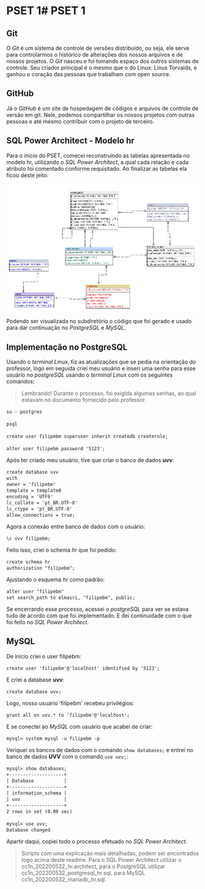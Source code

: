 # PSET 1# PSET 1

## Git

O _Git_ é um sistema de controle de versões distribuído, ou seja, ele serve para controlarmos o histórico de alterações dos nossos arquivos e de nossos projetos.
O _Git_ nasceu e foi tomando espaço dos outros sistemas de controle. Seu criador principal é o mesmo que o do Linux: Linus Torvalds, e ganhou o coração das pessoas que trabalham com open source.

## GitHub

Já o _GitHub_ é um site de hospedagem de códigos e arquivos de controle de versão em git. Nele, podemos compartilhar os nossos projetos com outras pessoas e até mesmo contribuir com o projeto de terceiro.

## SQL Power Architect - Modelo hr

Para o início do PSET, comecei reconstruindo as tabelas apresentada no modelo hr, utilizando o _SQL Power Architect_, a qual cada relação e cada atributo foi comentado conforme requisitado. Ao finalizar as tabelas ela ficou deste jeito:

![imagem](hr.PNG)

Podendo ser visualizada no subdiretório o código que foi gerado e usado para dar continuação no _PostgreSQL_ e _MySQL_.


## Implementação no PostgreSQL

 Usando o _terminal Linux_, fiz as atualizações que se pedia na orientação do professor, logo em seguida criei meu usuário e inseri uma senha para esse usuário no _postgreSQL_ usando o _terminal Linux_ com os seguintes comandos:
 >Lembrando! Durante o processo, foi exigida algumas senhas, ao qual estavam no documento fornecido pelo professor.

 ```
 su - postgres

 psql

 create user filipebm superuser inherit createdb createrole;

 alter user filipebm password '5123';
```
Após ter criado meu usuário, tive que criar o banco de dados **uvv**:

```
create database uvv
with
owner = 'filipebm'
template = template0
encoding = 'UTF8'
lc_collate = 'pt_BR.UTF-8'
lc_ctype = 'pt_BR.UTF-8'
allow_connections = true;

```
Agora a conexão entre banco de dados com o usuário:
```
\c uvv filipebm;
```
Feito isso, criei o schema _hr_ que foi pedido:
```
create schema hr
authorization "filipebm";
```
Ajustando o esquema _hr_ como padrão:
```
alter user "filipebm"
set search_path to elmasri, "filipebm", public;
```
Se encerrando esse processo, acessei o _postgreSQL_ para ver se estava tudo de acordo com que foi implementado. E dei continuidade com o que foi feito no _SQL Power Architect_.

## MySQL

De início criei o user filipebm:
```
create user 'filipebm'@'localhost' identified by '5123';
```
E criei a database **uvv**:
```
create database uvv;
```
Logo, nosso usuário 'filipebm' recebeu privilégios:
```
grant all on uvv.* to 'filipebm'@'localhost';
```
E se conectei ao _MySQL_ com usuário que acabei de criar:
```
mysql> system mysql -u filipebm -p
```
Veriquei os bancos de dados com o comando `show databases;` e entrei no banco de dados **UVV** com o comando `use uvv;`:
```
mysql> show databases;
+--------------------+
| Database           |
+--------------------+
| information_schema |
| uvv                |
+--------------------+
2 rows in set (0.00 sec)

mysql> use uvv;
Database changed
```
Apartir daqui, copiei todo o processo efetuado no _SQL Power Architect_.

>Scripts com uma explicação mais detalhadas, podem ser encontrados logo acima deste readme.
>Para o SQL Power Architect utilizar o cc1n_202200532_hr.architect, para o PostgreSQL utilizar cc1n_202200532_postgresql_hr.sql, para MySQL cc1n_202200532_mariadb_hr.sql.
